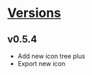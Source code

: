 # [Versions](https://github.com/Tracktor/treege/releases)

## v0.5.4
- Add new icon tree plus
- Export new icon
